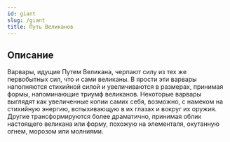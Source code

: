 ```yaml
---
id: giant
slug: /giant
title: Путь Великанов
---
```

## Описание
Варвары, идущие Путем Великана, черпают силу из тех же первобытных сил, что и сами великаны. В ярости эти варвары наполняются стихийной силой и увеличиваются в размерах, принимая формы, напоминающие триумф великанов. Некоторые варвары выглядят как увеличенные копии самих себя, возможно, с намеком на стихийную энергию, вспыхивающую в их глазах и вокруг их оружия. Другие трансформируются более драматично, принимая облик настоящего великана или форму, похожую на элементаля, окутанную огнем, морозом или молниями.